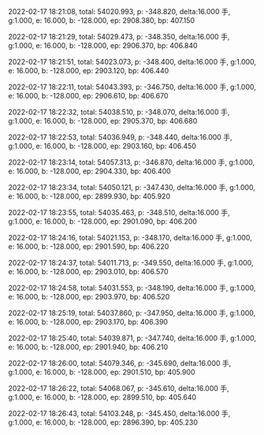 2022-02-17 18:21:08, total: 54020.993, p: -348.820, delta:16.000 手, g:1.000, e: 16.000, b: -128.000, ep: 2908.380, bp: 407.150

2022-02-17 18:21:29, total: 54029.473, p: -348.350, delta:16.000 手, g:1.000, e: 16.000, b: -128.000, ep: 2906.370, bp: 406.840

2022-02-17 18:21:51, total: 54023.073, p: -348.400, delta:16.000 手, g:1.000, e: 16.000, b: -128.000, ep: 2903.120, bp: 406.440

2022-02-17 18:22:11, total: 54043.393, p: -346.750, delta:16.000 手, g:1.000, e: 16.000, b: -128.000, ep: 2906.610, bp: 406.670

2022-02-17 18:22:32, total: 54038.510, p: -348.070, delta:16.000 手, g:1.000, e: 16.000, b: -128.000, ep: 2905.370, bp: 406.680

2022-02-17 18:22:53, total: 54036.949, p: -348.440, delta:16.000 手, g:1.000, e: 16.000, b: -128.000, ep: 2903.160, bp: 406.450

2022-02-17 18:23:14, total: 54057.313, p: -346.870, delta:16.000 手, g:1.000, e: 16.000, b: -128.000, ep: 2904.330, bp: 406.400

2022-02-17 18:23:34, total: 54050.121, p: -347.430, delta:16.000 手, g:1.000, e: 16.000, b: -128.000, ep: 2899.930, bp: 405.920

2022-02-17 18:23:55, total: 54035.463, p: -348.510, delta:16.000 手, g:1.000, e: 16.000, b: -128.000, ep: 2901.090, bp: 406.200

2022-02-17 18:24:16, total: 54021.153, p: -348.170, delta:16.000 手, g:1.000, e: 16.000, b: -128.000, ep: 2901.590, bp: 406.220

2022-02-17 18:24:37, total: 54011.713, p: -349.550, delta:16.000 手, g:1.000, e: 16.000, b: -128.000, ep: 2903.010, bp: 406.570

2022-02-17 18:24:58, total: 54031.553, p: -348.190, delta:16.000 手, g:1.000, e: 16.000, b: -128.000, ep: 2903.970, bp: 406.520

2022-02-17 18:25:19, total: 54037.860, p: -347.950, delta:16.000 手, g:1.000, e: 16.000, b: -128.000, ep: 2903.170, bp: 406.390

2022-02-17 18:25:40, total: 54039.871, p: -347.740, delta:16.000 手, g:1.000, e: 16.000, b: -128.000, ep: 2901.940, bp: 406.210

2022-02-17 18:26:00, total: 54079.346, p: -345.690, delta:16.000 手, g:1.000, e: 16.000, b: -128.000, ep: 2901.510, bp: 405.900

2022-02-17 18:26:22, total: 54068.067, p: -345.610, delta:16.000 手, g:1.000, e: 16.000, b: -128.000, ep: 2899.510, bp: 405.640

2022-02-17 18:26:43, total: 54103.248, p: -345.450, delta:16.000 手, g:1.000, e: 16.000, b: -128.000, ep: 2896.390, bp: 405.230